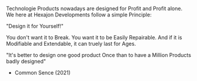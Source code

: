 Technologie Products nowadays are designed for Profit and Profit alone.
We here at Hexajon Developments follow a simple Principle:


"Design it for Yourself!"


You don't want it to Break.
You want it to be Easily Repairable.
And if it is Modifiable and Extendable,
it can truely last for Ages.

"It's better to design one good product Once than to have a Million Products badly designed" 
- Common Sence (2021)
